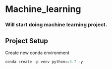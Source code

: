 # Machine_learning

### Will start doing machine learning project.

## Project Setup

Create new conda environment
``` Python
conda create -p venv python==3.7 -y
```